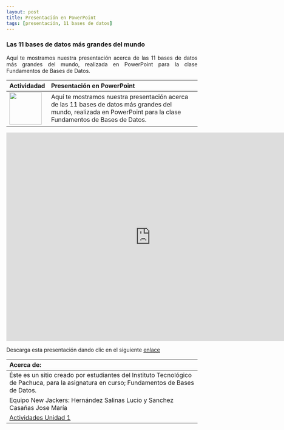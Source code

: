 ```yaml
---
layout: post
title: Presentación en PowerPoint
tags: [presentación, 11 bases de datos]
---
```

### Las 11 bases de datos más grandes del mundo<br>
<p style="text-align: justify;">Aquí te mostramos nuestra presentación acerca de las 11 bases de datos más grandes del mundo, realizada en PowerPoint para la clase Fundamentos de Bases de Datos.</p>

| Actividadad | Presentación en PowerPoint | 
| :------- | :------ | 
|  <img src="https://basededatostec.github.io/img/04presentacion.png" width="85" height="85"> | Aquí te mostramos nuestra presentación acerca de las 11 bases de datos más grandes del mundo, realizada en PowerPoint para la clase Fundamentos de Bases de Datos.   | <br><br>

<iframe allowfullscreen="true" frameborder="0" height="549" mozallowfullscreen="true" src="https://docs.google.com/presentation/d/15WagtczC14IOPkioTNkyOkheQZn594iH5l4a93r1_Ec/embed?start=false&amp;loop=false&amp;delayms=3000" webkitallowfullscreen="true" width="760"></iframe>

Descarga esta presentación dando clic en el siguiente [enlace](http://www.tecpachucavirtual.mx/m27/pluginfile.php/598/assignsubmission_file/submission_files/27430/11Bases_De_Datos_M%C3%A1s_Grandes_Del_Mundo.pptx?forcedownload=1 "clic para descargar la presentación") 

|  Acerca de: | 
| :------ | 
| Éste es un sitio creado por estudiantes del Instituto Tecnológico de Pachuca, para la asignatura en curso; Fundamentos de Bases de Datos. | 
| Equipo New Jackers: Hernández Salinas Lucio y Sanchez Casañas Jose María |
| <a href="https://basededatostec.github.io/unidaduno/">Actividades Unidad 1</a> |
